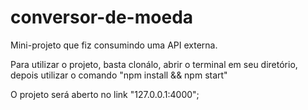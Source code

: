 # conversor-de-moeda
Mini-projeto que fiz consumindo uma API externa.


Para utilizar o projeto, basta clonálo, abrir o terminal em seu diretório,
depois utilizar o comando "npm install && npm start"

O projeto será aberto no link "127.0.0.1:4000";
